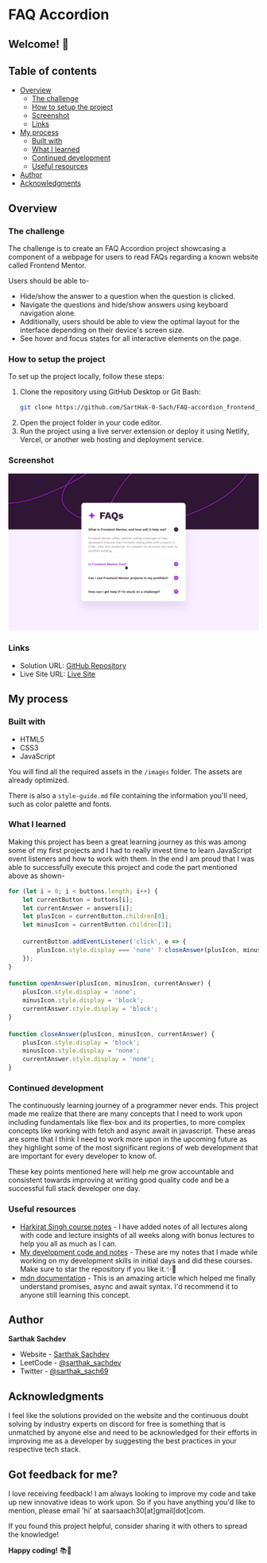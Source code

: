 # FAQ Accordion

## Welcome! 👋

## Table of contents

- [Overview](#overview)
  - [The challenge](#the-challenge)
  - [How to setup the project](#how-to-setup-the-project)
  - [Screenshot](#screenshot)
  - [Links](#links)
- [My process](#my-process)
  - [Built with](#built-with)
  - [What I learned](#what-i-learned)
  - [Continued development](#continued-development)
  - [Useful resources](#useful-resources)
- [Author](#author)
- [Acknowledgments](#acknowledgments)

## Overview

### The challenge

The challenge is to create an FAQ Accordion project showcasing a component of a webpage for users to read FAQs regarding a known website called Frontend Mentor. 

Users should be able to-
- Hide/show the answer to a question when the question is clicked.
- Navigate the questions and hide/show answers using keyboard navigation alone.
- Additionally, users should be able to view the optimal layout for the interface depending on their device's screen size.
- See hover and focus states for all interactive elements on the page.

### How to setup the project

To set up the project locally, follow these steps:

1. Clone the repository using GitHub Desktop or Git Bash:
   ```bash
   git clone https://github.com/SartHak-0-Sach/FAQ-accordion_frontend_project.git
   ```
2. Open the project folder in your code editor.
3. Run the project using a live server extension or deploy it using Netlify, Vercel, or another web hosting and deployment service.

### Screenshot

![Design Preview](./design/active-states.jpg)

### Links

- Solution URL: [GitHub Repository](https://github.com/SartHak-0-Sach/FAQ-accordion_frontend_project)
- Live Site URL: [Live Site](https://faq-accordion-app-frontend.netlify.app/)

## My process

### Built with

- HTML5
- CSS3
- JavaScript

You will find all the required assets in the `/images` folder. The assets are already optimized.

There is also a `style-guide.md` file containing the information you'll need, such as color palette and fonts.

### What I learned

Making this project has been a great learning journey as this was among some of my first projects and I had to really invest time to learn JavaScript event listeners and how to work with them. In the end I am proud that I was able to successfully execute this project and code the part mentioned above as shown-

```js
for (let i = 0; i < buttons.length; i++) {
    let currentButton = buttons[i];
    let currentAnswer = answers[i];
    let plusIcon = currentButton.children[0];
    let minusIcon = currentButton.children[1];

    currentButton.addEventListener('click', e => {
        plusIcon.style.display === 'none' ? closeAnswer(plusIcon, minusIcon, currentAnswer) : openAnswer(plusIcon, minusIcon, currentAnswer);
    });
}

function openAnswer(plusIcon, minusIcon, currentAnswer) {
    plusIcon.style.display = 'none';
    minusIcon.style.display = 'block';
    currentAnswer.style.display = 'block';
}

function closeAnswer(plusIcon, minusIcon, currentAnswer) {
    plusIcon.style.display = 'block';
    minusIcon.style.display = 'none';
    currentAnswer.style.display = 'none';
}
```

### Continued development

The continuously learning journey of a programmer never ends. This project made me realize that there are many concepts that I need to work upon including fundamentals like flex-box and its properties, to more complex concepts like working with fetch and async await in javascript. These areas are some that I think I need to work more upon in the upcoming future as they highlight some of the most significant regions of web development that are important for every developer to know of. 

These key points mentioned here will help me grow accountable and consistent towards improving at writing good quality code and be a successful full stack developer one day.

### Useful resources

- [Harkirat Singh course notes](https://github.com/SartHak-0-Sach/harkirat-singh-course_code_and_notes) - I have added notes of all lectures along with code and lecture insights of all weeks along with bonus lectures to help you all as much as I can.
- [My development code and notes](https://github.com/SartHak-0-Sach/cwh-web-dev-playlist_code_and_notes) - These are my notes that I made while working on my development skills in initial days and did these courses. Make sure to star the repository if you like it.✨💫
- [mdn documentation](https://developer.mozilla.org/en-US/docs/Web/JavaScript/Reference/Statements/async_function) - This is an amazing article which helped me finally understand promises, async and await syntax. I'd recommend it to anyone still learning this concept.

## Author

<b><strong>Sarthak Sachdev</strong></b>
- Website - [Sarthak Sachdev](https://itsmesarthak.netlify.app/)
- LeetCode - [@sarthak_sachdev](https://leetcode.com/u/sarthak_sachdev/)
- Twitter - [@sarthak_sach69](https://www.twitter.com/sarthak_sach69)

## Acknowledgments

I feel like the solutions provided on the website and the continuous doubt solving by industry experts on discord for free is something that is unmatched by anyone else and need to be acknowledged for their efforts in improving me as a developer by suggesting the best practices in your respective tech stack.

## Got feedback for me?

I love receiving feedback! I am always looking to improve my code and take up new innovative ideas to work upon. So if you have anything you'd like to mention, please email 'hi' at saarsaach30[at]gmail[dot]com.

If you found this project helpful, consider sharing it with others to spread the knowledge!

**Happy coding!** 📚🚀